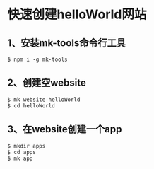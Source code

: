 # 快速创建helloWorld网站

## 1、安装mk-tools命令行工具

```
$ npm i -g mk-tools
```

## 2、创建空website

```
$ mk website helloWorld
$ cd helloWorld
```

## 3、在website创建一个app

```
$ mkdir apps
$ cd apps
$ mk app 
```